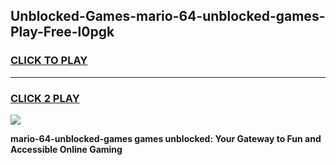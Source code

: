 
## Unblocked-Games-mario-64-unblocked-games-Play-Free-l0pgk
<h3>
<a href="https://premium76.site?title=mario-64-unblocked-games&ref=20M">CLICK TO PLAY</a></h3>
<hr>

<h3>
<a href="https://premium76.site?title=mario-64-unblocked-games&ref=20M">CLICK 2 PLAY</a>
  
</h3>

<a href="https://premium76.site?title=mario-64-unblocked-games&ref=19M"><img src="https://clearcache.store/games.png"></a>


**mario-64-unblocked-games games unblocked: Your Gateway to Fun and Accessible Online Gaming**
